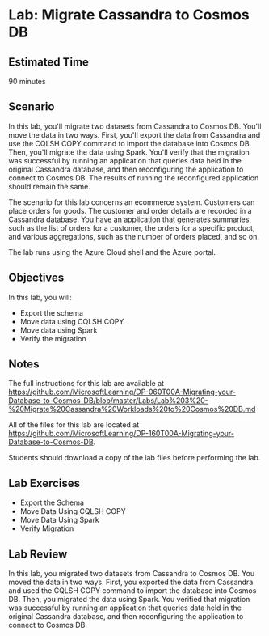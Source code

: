 # Lab: Migrate Cassandra to Cosmos DB

## Estimated Time

90 minutes

## Scenario

In this lab, you'll migrate two datasets from Cassandra to Cosmos DB. You'll move the data in two ways. First, you'll export the data from Cassandra and use the CQLSH COPY command to import the database into Cosmos DB. Then, you'll migrate the data using Spark. You'll verify that the migration was successful by running an application that queries data held in the original Cassandra database, and then reconfiguring the application to connect to Cosmos DB. The results of running the reconfigured application should remain the same.

The scenario for this lab concerns an ecommerce system. Customers can place orders for goods. The customer and order details are recorded in a Cassandra database. You have an application that generates summaries, such as the list of orders for a customer, the orders for a specific product, and various aggregations, such as the number of orders placed, and so on.

The lab runs using the Azure Cloud shell and the Azure portal.

## Objectives

In this lab, you will:

* Export the schema
* Move data using CQLSH COPY
* Move data using Spark
* Verify the migration

## Notes

The full instructions for this lab are available at https://github.com/MicrosoftLearning/DP-060T00A-Migrating-your-Database-to-Cosmos-DB/blob/master/Labs/Lab%203%20-%20Migrate%20Cassandra%20Workloads%20to%20Cosmos%20DB.md

All of the files for this lab are located at https://github.com/MicrosoftLearning/DP-160T00A-Migrating-your-Database-to-Cosmos-DB.

Students should download a copy of the lab files before performing the lab.

## Lab Exercises

* Export the Schema
* Move Data Using CQLSH COPY
* Move Data Using Spark
* Verify Migration

## Lab Review

In this lab, you migrated two datasets from Cassandra to Cosmos DB. You moved the data in two ways. First, you exported the data from Cassandra and used the CQLSH COPY command to import the database into Cosmos DB. Then, you migrated the data using Spark. You verified that migration was successful by running an application that queries data held in the original Cassandra database, and then reconfiguring the application to connect to Cosmos DB.
